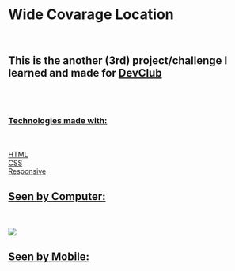 

<h1>Wide Covarage Location</>
      <br>
      <br>
  
  <h2>This is the another (3rd) project/challenge I learned and made for <a href="https://rodolfomori.com.br/devclub"</a> DevClub </h2>
      <br>
      <br>
      
 <h3>Technologies made with:</h3>
      <br>
      <br>
    HTML
      <br>
    CSS
      <br>
    Responsive
      <br>
 <h2>Seen by Computer:</h2>
      <br>
      <br>
   <img src="https://github.com/BrunoFelipeGonc/Desfio-DevClub---Responsive-Mobile-and-Computer/blob/master/Computer%20-%20wide-coverage-location.PNG?raw=true">
 <h2>Seen by Mobile:</h2>
       <br>
       <br>
    <img src="">
